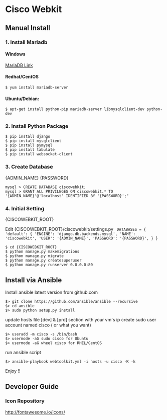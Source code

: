 
# Cisco Webkit

## Manual Install

### 1. Install Mariadb

#### Windows

[MariaDB Link](https://downloads.mariadb.org/interstitial/mariadb-10.1.14/winx64-packages/mariadb-10.1.14-winx64.msi/from/http%3A//ftp.utexas.edu/mariadb/)

#### Redhat/CentOS
	
	$ yum install mariadb-server

#### Ubuntu/Debian: 

	$ apt-get install python-pip mariadb-server libmysqlclient-dev python-dev

### 2. Install Python Package 

	$ pip install django
	$ pip install mysqlclient
	$ pip install pymysql
	$ pip install tabulate
	$ pip install websocket-client 

### 3. Create Database
{ADMIN_NAME}
{PASSWORD}

	mysql > CREATE DATABASE ciscowebkit;
	mysql > GRANT ALL PRIVILEGES ON ciscowebkit.* TO '{ADMIN_NAME}'@'localhost' IDENTIFIED BY '{PASSWORD}';"

### 4. Initial Setting
{CISCOWEBKIT_ROOT}

Edit {CISCOWEBKIT_ROOT}/ciscowebkit/settings.py
<code>
DATABASES = {
    'default': {
        'ENGINE': 'django.db.backends.mysql',
        'NAME': 'ciscowebkit',
        'USER': '{ADMIN_NAME}',
        'PASSWORD': '{PASSWORD}',
    }
}
</code>

	$ cd {CISCOWEBKIT_ROOT}
	$ python manage.py makemigrations
	$ python manage.py migrate
	$ python manage.py createsuperuser
	$ python manage.py runserver 0.0.0.0:80

## Install via Ansible

Install ansible latest version from github.com
```
$> git clone https://github.com/ansible/ansible --recursive 
$> cd ansible 
$> sudo python setup.py install 
```

update hosts file [dev] & [prd] section with your vm's ip 
create sudo user account named cisco ( or what you want) 
```
$> useradd -m cisco -s /bin/bash 
$> usermode -aG sudo cisco for Ubuntu 
$> usermode -aG wheel cisco for RHEL/CentOS
```

run ansible script 
```
$> ansible-playbook webtoolkit.yml -i hosts -u cisco -K -k 
```

Enjoy !!


## Developer Guide

### Icon Repository
http://fontawesome.io/icons/